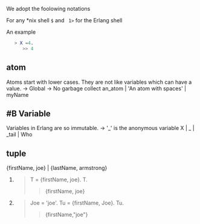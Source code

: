 We adopt the foolowing notations

For any *nix shell ``` $ ``` and  ` 1>` for the Erlang shell

An example
```Erlang
   > X =4.
      >> 4
 ```

  

**atom** 
  ----
Atoms start with lower cases. They are not like variables which can have a value.
-> Global
-> No garbage collect
          an_atom | 'An atom with spaces' | myName


#B Variable
--------
Variables in Erlang are so immutable.
-> '_' is the anonymous variable
        X | _ | _tail | Who


tuple
-----
{firstName, joe} | {lastName, armstrong}
1)  > T = {firstName, joe}.
    > T.
      >> {firstName, joe}

2)  > Joe = 'joe'.
    > Tu = {firstName, Joe}.
    > Tu.
      >> {firstName,"joe"}
      
